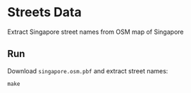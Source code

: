 # Streets Data

Extract Singapore street names from OSM map of Singapore

## Run

Download `singapore.osm.pbf` and extract street names:

```
make
```